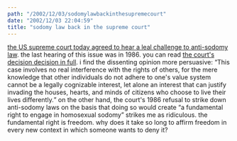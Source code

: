 ```yaml
---
path: "/2002/12/03/sodomylawbackinthesupremecourt" 
date: "2002/12/03 22:04:59" 
title: "sodomy law back in the supreme court" 
---
```

<a href="http://news.findlaw.com/news/s/20021202/courtsodomydc.html">the US supreme court today agreed to hear a leal challenge to anti-sodomy law</a>. the last hearing of this issue was in 1986. you can read <a href="http://www.law.umkc.edu/faculty/projects/ftrials/conlaw/bowers.html">the court's decision decision in full</a>. i find the dissenting opinion more persuasive: <q>This case involves no real interference with the rights of others, for the mere knowledge that other individuals do not adhere to one's value system cannot be a legally cognizable interest, let alone an interest that can justify invading the houses, hearts, and minds of citizens who choose to live their lives differently.</q> on the other hand, the court's 1986 refusal to strike down anti-sodomy laws on the basis that doing so would create <q>a fundamental right to engage in homosexual sodomy</q> strikes me as ridiculous. the fundamental right is freedom. why does it take so long to affirm freedom in every new context in which someone wants to deny it?